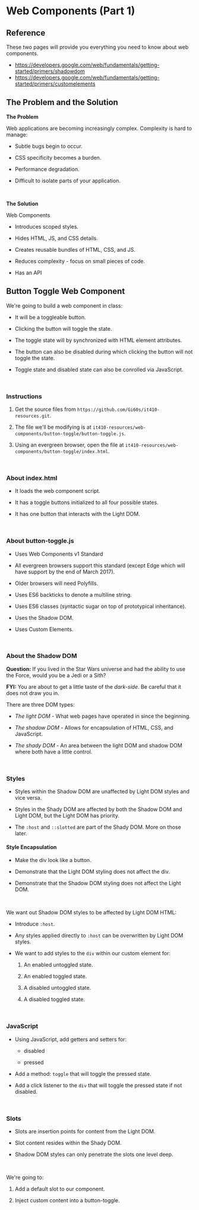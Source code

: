 # Web Components (Part 1)

## Reference

These two pages will provide you everything you need to know about web components.

- https://developers.google.com/web/fundamentals/getting-started/primers/shadowdom
- https://developers.google.com/web/fundamentals/getting-started/primers/customelements

## The Problem and the Solution

**The Problem**

Web applications are becoming increasingly complex. Complexity is hard to manage:

- Subtle bugs begin to occur.

- CSS specificity becomes a burden.

- Performance degradation.

- Difficult to isolate parts of your application.

<br>

**The Solution**

Web Components

- Introduces scoped styles.

- Hides HTML, JS, and CSS details.

- Creates reusable bundles of HTML, CSS, and JS.

- Reduces complexity - focus on small pieces of code.

- Has an API

## Button Toggle Web Component

We're going to build a web component in class:

- It will be a toggleable button.

- Clicking the button will toggle the state.

- The toggle state will by synchronized with HTML element attributes.

- The button can also be disabled during which clicking the button will not toggle the state.

- Toggle state and disabled state can also be conrolled via JavaScript.

<br>

### Instructions

1. Get the source files from `https://github.com/Gi60s/it410-resources.git`.

2. The file we'll be modifying is at `it410-resources/web-components/button-toggle/button-toggle.js`.

3. Using an evergreen browser, open the file at `it410-resources/web-components/button-toggle/index.html`.

<br>

### About index.html

- It loads the web component script.

- It has a toggle buttons initialized to all four possible states.

- It has one button that interacts with the Light DOM.

<br>

### About button-toggle.js

- Uses Web Components v1 Standard

- All evergreen browsers support this standard (except Edge which will have support by the end of March 2017).

- Older browsers will need Polyfills.

- Uses ES6 backticks to denote a multiline string.

- Uses ES6 classes (syntactic sugar on top of prototypical inheritance).

- Uses the Shadow DOM.

- Uses Custom Elements.

<br>

### About the Shadow DOM

**Question:** If you lived in the Star Wars universe and had the ability to use the Force, would you be a Jedi or a Sith?
<br>

**FYI:** You are about to get a little taste of the *dark-side*. Be careful that it does not draw you in.
<br>

There are three DOM types:

- *The light DOM* - What web pages have operated in since the beginning.

- *The shadow DOM* - Allows for encapsulation of HTML, CSS, and JavaScript.

- *The shady DOM* - An area between the light DOM and shadow DOM where both have a little control.

<br>

### Styles

- Styles within the Shadow DOM are unaffected by Light DOM styles and vice versa.

- Styles in the Shady DOM are affected by both the Shadow DOM and Light DOM, but the Light DOM has priority.

- The `:host` and `::slotted` are part of the Shady DOM. More on those later.

#### Style Encapsulation

- Make the div look like a button.

- Demonstrate that the Light DOM styling does not affect the div.

- Demonstrate that the Shadow DOM styling does not affect the Light DOM.

<br>

We want out Shadow DOM styles to be affected by Light DOM HTML:

- Introduce `:host`.

- Any styles applied directly to `:host` can be overwritten by Light DOM styles.

- We want to add styles to the `div` within our custom element for:

    1. An enabled untoggled state.

    2. An enabled toggled state.

    3. A disabled untoggled state.

    4. A disabled toggled state.

<br>

### JavaScript

- Using JavaScript, add getters and setters for:

    - disabled

    - pressed

- Add a method: `toggle` that will toggle the pressed state.

- Add a click listener to the `div` that will toggle the pressed state if not disabled.

<br>

### Slots

- Slots are insertion points for content from the Light DOM.

- Slot content resides within the Shady DOM.

- Shadow DOM styles can only penetrate the slots one level deep.

<br>

We're going to:

1. Add a default slot to our component.

2. Inject custom content into a button-toggle.


